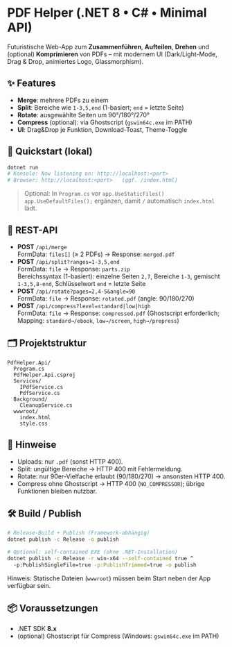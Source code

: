 # PDF Helper (.NET 8 • C# • Minimal API)

Futuristische Web-App zum **Zusammenführen**, **Aufteilen**, **Drehen** und (optional) **Komprimieren** von PDFs – mit modernem UI (Dark/Light-Mode, Drag & Drop, animiertes Logo, Glassmorphism).

## ✨ Features
- **Merge**: mehrere PDFs zu einem
- **Split**: Bereiche wie `1-3,5,end` (1-basiert; `end` = letzte Seite)
- **Rotate**: ausgewählte Seiten um 90°/180°/270°
- **Compress** (optional): via Ghostscript (`gswin64c.exe` im PATH)
- **UI**: Drag&Drop je Funktion, Download-Toast, Theme-Toggle

## 🚀 Quickstart (lokal)
~~~bash
dotnet run
# Konsole: Now listening on: http://localhost:<port>
# Browser: http://localhost:<port>   (ggf. /index.html)
~~~

> Optional: In `Program.cs` vor `app.UseStaticFiles()` `app.UseDefaultFiles();` ergänzen, damit `/` automatisch `index.html` lädt.

## 🔌 REST-API
- **POST** `/api/merge`  
  FormData: `files[]` (≥ 2 PDFs) → Response: `merged.pdf`
- **POST** `/api/split?ranges=1-3,5,end`  
  FormData: `file` → Response: `parts.zip`  
  Bereichssyntax (1-basiert): einzelne Seiten `2,7`, Bereiche `1-3`, gemischt `1-3,5,8-end`, Schlüsselwort `end` = letzte Seite
- **POST** `/api/rotate?pages=2,4-5&angle=90`  
  FormData: `file` → Response: `rotated.pdf`  (angle: 90/180/270)
- **POST** `/api/compress?level=standard|low|high`  
  FormData: `file` → Response: `compressed.pdf`  (Ghostscript erforderlich; Mapping: `standard→/ebook`, `low→/screen`, `high→/prepress`)

## 🗂️ Projektstruktur
~~~
PdfHelper.Api/
  Program.cs
  PdfHelper.Api.csproj
  Services/
    IPdfService.cs
    PdfService.cs
  Background/
    CleanupService.cs
  wwwroot/
    index.html
    style.css
~~~

## 🧪 Hinweise
- Uploads: nur `.pdf` (sonst HTTP 400).
- Split: ungültige Bereiche → HTTP 400 mit Fehlermeldung.
- Rotate: nur 90er-Vielfache erlaubt (90/180/270) → ansonsten HTTP 400.
- Compress ohne Ghostscript → HTTP 400 (`NO_COMPRESSOR`); übrige Funktionen bleiben nutzbar.

## 🛠️ Build / Publish
~~~bash
# Release-Build + Publish (Framework-abhängig)
dotnet publish -c Release -o publish
~~~

~~~bash
# Optional: self-contained EXE (ohne .NET-Installation)
dotnet publish -c Release -r win-x64 --self-contained true ^
  -p:PublishSingleFile=true -p:PublishTrimmed=true -o publish
~~~
Hinweis: Statische Dateien (`wwwroot`) müssen beim Start neben der App verfügbar sein.

## 📦 Voraussetzungen
- .NET SDK **8.x**
- (optional) Ghostscript für Compress (Windows: `gswin64c.exe` im PATH)


